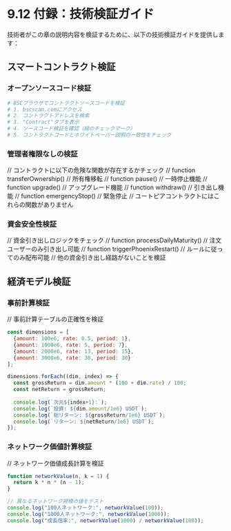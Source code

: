 # 9.12 付録：技術検証ガイド

技術者がこの章の説明内容を検証するために、以下の技術検証ガイドを提供します：

## スマートコントラクト検証

### オープンソースコード検証
```bash
# BSCブラウザでコントラクトソースコードを検証
# 1. bscscan.comにアクセス
# 2. コントラクトアドレスを検索
# 3. "Contract"タブを表示
# 4. ソースコード検証を確認（緑のチェックマーク）
# 5. コントラクトコードとホワイトペーパー説明の一致性をチェック
```

### 管理者権限なしの検証
// コントラクトに以下の危険な関数が存在するかチェック
// function transferOwnership() // 所有権移転
// function pause() // 一時停止機能
// function upgrade() // アップグレード機能
// function withdraw() // 引き出し機能
// function emergencyStop() // 緊急停止
// ユートピアコントラクトにはこれらの関数がありません

### 資金安全性検証
// 資金引き出しロジックをチェック
// function processDailyMaturity() // 注文ユーザーのみ引き出し可能
// function triggerPhoenixRestart() // ルールに従ってのみ配布可能
// 他の資金引き出し経路がないことを検証

## 経済モデル検証

### 事前計算検証
// 事前計算テーブルの正確性を検証
```javascript
const dimensions = [
  {amount: 100e6, rate: 0.5, period: 1},
  {amount: 1000e6, rate: 5, period: 7},
  {amount: 2000e6, rate: 13, period: 15},
  {amount: 3000e6, rate: 30, period: 30}
];

dimensions.forEach((dim, index) => {
  const grossReturn = dim.amount * (100 + dim.rate) / 100;
  const netReturn = grossReturn;
  
  console.log(`次元${index+1}:`);
  console.log(`投資: ${dim.amount/1e6} USDT`);
  console.log(`総リターン: ${grossReturn/1e6} USDT`);
  console.log(`リターン: ${netReturn/1e6} USDT`);
});
```

### ネットワーク価値計算検証
// ネットワーク価値成長計算を検証
```javascript
function networkValue(n, k = 1) {
  return k * n * (n - 1);
}

// 異なるネットワーク規模の値をテスト
console.log("100人ネットワーク:", networkValue(100));
console.log("1000人ネットワーク:", networkValue(1000));
console.log("成長倍率:", networkValue(1000) / networkValue(100));
```